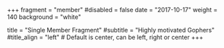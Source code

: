 +++
fragment = "member"
#disabled = false
date = "2017-10-17"
weight = 140
background = "white"

title = "Single Member Fragment"
#subtitle = "Highly motivated Gophers"
#title_align = "left" # Default is center, can be left, right or center
+++
